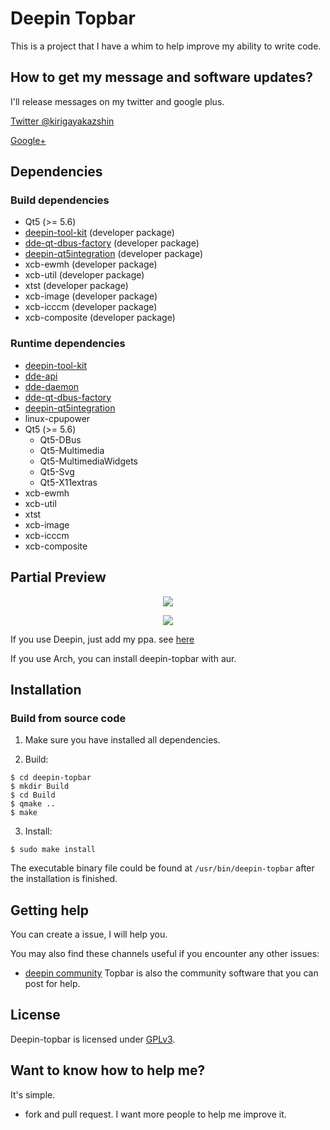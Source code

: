 # Deepin Topbar

This is a project that I have a whim to help improve my ability to write code.

## How to get my message and software updates?

I'll release messages on my twitter and google plus.

[Twitter @kirigayakazshin](https://twitter.com/haruyukilxz)

[Google+](https://plus.google.com/+kirigayakazushin)

## Dependencies

### Build dependencies

* Qt5 (>= 5.6)
* [deepin-tool-kit](https://github.com/linuxdeepin/deepin-tool-kit) (developer package)
* [dde-qt-dbus-factory](https://github.com/linuxdeepin/dde-qt-dbus-factory)
(developer package)
* [deepin-qt5integration](https://github.com/linuxdeepin/deepin-qt5integration)
(developer package)
* xcb-ewmh (developer package)
* xcb-util (developer package)
* xtst (developer package)
* xcb-image (developer package)
* xcb-icccm (developer package)
* xcb-composite (developer package)

### Runtime dependencies

* [deepin-tool-kit](https://github.com/linuxdeepin/deepin-tool-kit)
* [dde-api](https://github.com/linuxdeepin/dde-api)
* [dde-daemon](https://github.com/linuxdeepin/dde-daemon)
* [dde-qt-dbus-factory](https://github.com/linuxdeepin/dde-qt-dbus-factory)
* [deepin-qt5integration](https://github.com/linuxdeepin/deepin-qt5integration)
* linux-cpupower
* Qt5 (>= 5.6)
  * Qt5-DBus
  * Qt5-Multimedia
  * Qt5-MultimediaWidgets
  * Qt5-Svg
  * Qt5-X11extras
* xcb-ewmh
* xcb-util
* xtst
* xcb-image
* xcb-icccm
* xcb-composite

## Partial Preview

<p align="center"><img src="https://user-images.githubusercontent.com/12298476/40405507-6f0b97c0-5e8f-11e8-913c-f093b3f5005f.png"></p>
<p align="center"><img src="https://user-images.githubusercontent.com/12298476/40405509-6f5d3288-5e8f-11e8-95f2-4acd2f6545eb.gif"></p>

If you use Deepin, just add my ppa. see [here](https://blog.ilxz.me/topbar-ppa/)

If you use Arch, you can install deepin-topbar with aur.

## Installation

### Build from source code

1. Make sure you have installed all dependencies.

2. Build:
```
$ cd deepin-topbar
$ mkdir Build
$ cd Build
$ qmake ..
$ make
```

3. Install:
```
$ sudo make install
```

The executable binary file could be found at `/usr/bin/deepin-topbar` after the installation is finished.

## Getting help

You can create a issue, I will help you.

You may also find these channels useful if you encounter any other issues:

* [deepin community](https://bbs.deepin.org) Topbar is also the community software that you can post for help.

## License

Deepin-topbar is licensed under [GPLv3](LICENSE).

## Want to know how to help me?

It's simple.

* fork and pull request. I want more people to help me improve it.